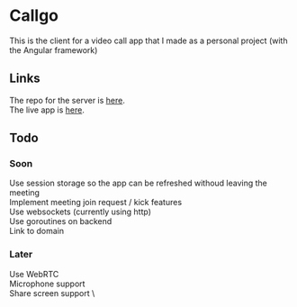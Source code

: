 # Callgo
This is the client for a video call app that I made as a personal project (with the Angular framework)

## Links
The repo for the server is [here](https://github.com/HoriaBosoanca/callgo-server). \
The live app is [here](https://callgo-client.vercel.app/menu).

## Todo
### Soon
Use session storage so the app can be refreshed withoud leaving the meeting \
Implement meeting join request / kick features \
Use websockets (currently using http) \
Use goroutines on backend \
Link to domain
### Later
Use WebRTC \
Microphone support \
Share screen support \